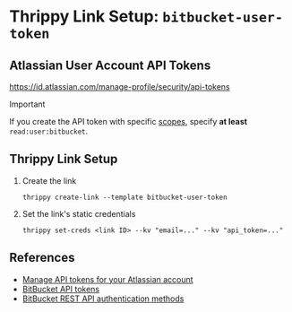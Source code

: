 # Thrippy Link Setup: `bitbucket-user-token`

## Atlassian User Account API Tokens

https://id.atlassian.com/manage-profile/security/api-tokens

> [!IMPORTANT]
> If you create the API token with specific [scopes](https://developer.atlassian.com/cloud/bitbucket/rest/intro/#forge-app-and-api-token-scopes), specify **at least** `read:user:bitbucket`.

## Thrippy Link Setup

1. Create the link

   ```shell
   thrippy create-link --template bitbucket-user-token
   ```

2. Set the link's static credentials

   ```shell
   thrippy set-creds <link ID> --kv "email=..." --kv "api_token=..."
   ```

## References

- [Manage API tokens for your Atlassian account](https://support.atlassian.com/atlassian-account/docs/manage-api-tokens-for-your-atlassian-account/)
- [BitBucket API tokens](https://support.atlassian.com/bitbucket-cloud/docs/api-tokens/)
- [BitBucket REST API authentication methods](https://developer.atlassian.com/cloud/bitbucket/rest/intro/#api-tokens)

